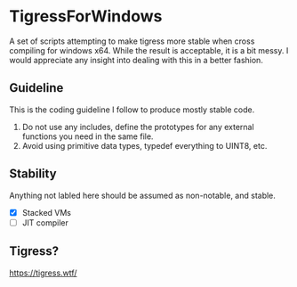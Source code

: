 # TigressForWindows
A set of scripts attempting to make tigress more stable when cross compiling for windows x64. While the result is acceptable, it is a bit messy. I would appreciate 
any insight into dealing with this in a better fashion.
 
## Guideline
This is the coding guideline I follow to produce mostly stable code.

1) Do not use any includes, define the prototypes for any external functions you need in the same file.
2) Avoid using primitive data types, typedef everything to UINT8, etc.

## Stability
Anything not labled here should be assumed as non-notable, and stable.

- [x] Stacked VMs
- [ ] JIT compiler

## Tigress?
https://tigress.wtf/
